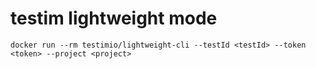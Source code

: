 # testim lightweight mode

```
docker run --rm testimio/lightweight-cli --testId <testId> --token <token> --project <project>
```
